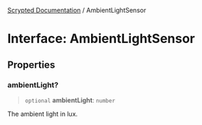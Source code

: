 [Scrypted Documentation](../globals.md) / AmbientLightSensor

# Interface: AmbientLightSensor

## Properties

### ambientLight?

> `optional` **ambientLight**: `number`

The ambient light in lux.
